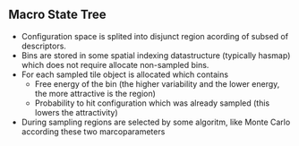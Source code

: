 ﻿
## Macro State Tree

 - Configuration space is splited into disjunct region acording of subsed of descriptors. 
 - Bins are stored in some spatial indexing datastructure (typically hasmap) which does not require allocate non-sampled bins.
 - For each sampled tile object is allocated which contains
    - Free energy of the bin (the higher variability and the lower energy, the more attractive is the region)
    - Probability to hit configuration which was already sampled (this lowers the attractivity)
 - During sampling regions are selected by some algoritm, like Monte Carlo according these two marcoparameters



